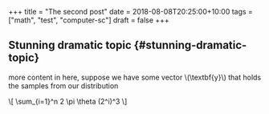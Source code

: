 +++
title = "The second post"
date = 2018-08-08T20:25:00+10:00
tags = ["math", "test", "computer-sc"]
draft = false
+++

## Stunning dramatic topic {#stunning-dramatic-topic}

more content in here, suppose we have some vector \\(\textbf{y}\\) that holds the samples from our distribution

\\[ \sum\_{i=1}^n 2 \pi \theta (2^i)^3 \\]
